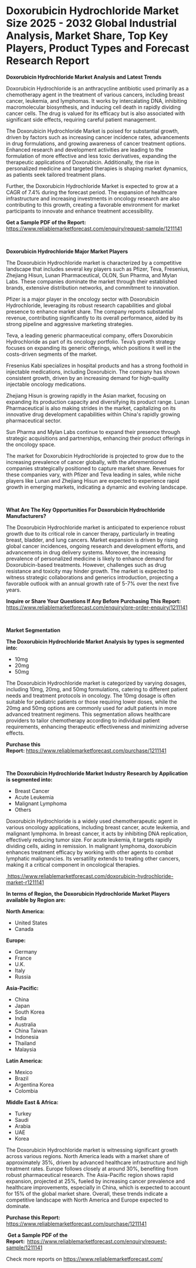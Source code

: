 <p><h1>Doxorubicin Hydrochloride Market Size 2025 - 2032 Global Industrial Analysis, Market Share, Top Key Players, Product Types and Forecast Research Report</h1></p><p><strong>Doxorubicin Hydrochloride Market Analysis and Latest Trends</strong></p>
<p><p>Doxorubicin Hydrochloride is an anthracycline antibiotic used primarily as a chemotherapy agent in the treatment of various cancers, including breast cancer, leukemia, and lymphomas. It works by intercalating DNA, inhibiting macromolecular biosynthesis, and inducing cell death in rapidly dividing cancer cells. The drug is valued for its efficacy but is also associated with significant side effects, requiring careful patient management.</p><p>The Doxorubicin Hydrochloride Market is poised for substantial growth, driven by factors such as increasing cancer incidence rates, advancements in drug formulations, and growing awareness of cancer treatment options. Enhanced research and development activities are leading to the formulation of more effective and less toxic derivatives, expanding the therapeutic applications of Doxorubicin. Additionally, the rise in personalized medicine and targeted therapies is shaping market dynamics, as patients seek tailored treatment plans.</p><p>Further, the Doxorubicin Hydrochloride Market is expected to grow at a CAGR of 7.4% during the forecast period. The expansion of healthcare infrastructure and increasing investments in oncology research are also contributing to this growth, creating a favorable environment for market participants to innovate and enhance treatment accessibility.</p></p>
<p><strong>Get a Sample PDF of the Report:&nbsp;</strong> <a href="https://www.reliablemarketforecast.com/enquiry/request-sample/1211141?utm_campaign=3009&utm_medium=2&utm_source=Github&utm_content=ia&utm_term=24032025&utm_id=doxorubicin-hydrochloride">https://www.reliablemarketforecast.com/enquiry/request-sample/1211141</a></p>
<p>&nbsp;</p>
<p><strong>Doxorubicin Hydrochloride Major Market Players</strong></p>
<p><p>The Doxorubicin Hydrochloride market is characterized by a competitive landscape that includes several key players such as Pfizer, Teva, Fresenius, Zhejiang Hisun, Lunan Pharmaceutical, OLON, Sun Pharma, and Mylan Labs. These companies dominate the market through their established brands, extensive distribution networks, and commitment to innovation.</p><p>Pfizer is a major player in the oncology sector with Doxorubicin Hydrochloride, leveraging its robust research capabilities and global presence to enhance market share. The company reports substantial revenue, contributing significantly to its overall performance, aided by its strong pipeline and aggressive marketing strategies.</p><p>Teva, a leading generic pharmaceutical company, offers Doxorubicin Hydrochloride as part of its oncology portfolio. Teva’s growth strategy focuses on expanding its generic offerings, which positions it well in the costs-driven segments of the market.</p><p>Fresenius Kabi specializes in hospital products and has a strong foothold in injectable medications, including Doxorubicin. The company has shown consistent growth, driven by an increasing demand for high-quality injectable oncology medications.</p><p>Zhejiang Hisun is growing rapidly in the Asian market, focusing on expanding its production capacity and diversifying its product range. Lunan Pharmaceutical is also making strides in the market, capitalizing on its innovative drug development capabilities within China's rapidly growing pharmaceutical sector.</p><p>Sun Pharma and Mylan Labs continue to expand their presence through strategic acquisitions and partnerships, enhancing their product offerings in the oncology space.</p><p>The market for Doxorubicin Hydrochloride is projected to grow due to the increasing prevalence of cancer globally, with the aforementioned companies strategically positioned to capture market share. Revenues for these companies vary, with Pfizer and Teva leading in sales, while niche players like Lunan and Zhejiang Hisun are expected to experience rapid growth in emerging markets, indicating a dynamic and evolving landscape.</p></p>
<p>&nbsp;</p>
<p><strong>What Are The Key Opportunities For Doxorubicin Hydrochloride Manufacturers?</strong></p>
<p><p>The Doxorubicin Hydrochloride market is anticipated to experience robust growth due to its critical role in cancer therapy, particularly in treating breast, bladder, and lung cancers. Market expansion is driven by rising global cancer incidences, ongoing research and development efforts, and advancements in drug delivery systems. Moreover, the increasing prevalence of personalized medicine is likely to enhance demand for Doxorubicin-based treatments. However, challenges such as drug resistance and toxicity may hinder growth. The market is expected to witness strategic collaborations and generics introduction, projecting a favorable outlook with an annual growth rate of 5-7% over the next five years.</p></p>
<p><strong>Inquire or Share Your Questions If Any Before Purchasing This Report:</strong> <a href="https://www.reliablemarketforecast.com/enquiry/pre-order-enquiry/1211141?utm_campaign=3009&utm_medium=2&utm_source=Github&utm_content=ia&utm_term=24032025&utm_id=doxorubicin-hydrochloride">https://www.reliablemarketforecast.com/enquiry/pre-order-enquiry/1211141</a></p>
<p>&nbsp;</p>
<p><strong>Market Segmentation</strong></p>
<p><strong>The Doxorubicin Hydrochloride Market Analysis by types is segmented into:</strong></p>
<p><ul><li>10mg</li><li>20mg</li><li>50mg</li></ul></p>
<p><p>The Doxorubicin Hydrochloride market is categorized by varying dosages, including 10mg, 20mg, and 50mg formulations, catering to different patient needs and treatment protocols in oncology. The 10mg dosage is often suitable for pediatric patients or those requiring lower doses, while the 20mg and 50mg options are commonly used for adult patients in more advanced treatment regimens. This segmentation allows healthcare providers to tailor chemotherapy according to individual patient requirements, enhancing therapeutic effectiveness and minimizing adverse effects.</p></p>
<p><strong>Purchase this Report:&nbsp;</strong><a href="https://www.reliablemarketforecast.com/purchase/1211141?utm_campaign=3009&utm_medium=2&utm_source=Github&utm_content=ia&utm_term=24032025&utm_id=doxorubicin-hydrochloride">https://www.reliablemarketforecast.com/purchase/1211141</a></p>
<p>&nbsp;</p>
<p><strong>The Doxorubicin Hydrochloride Market Industry Research by Application is segmented into:</strong></p>
<p><ul><li>Breast Cancer</li><li>Acute Leukemia</li><li>Malignant Lymphoma</li><li>Others</li></ul></p>
<p><p>Doxorubicin Hydrochloride is a widely used chemotherapeutic agent in various oncology applications, including breast cancer, acute leukemia, and malignant lymphoma. In breast cancer, it acts by inhibiting DNA replication, effectively reducing tumor size. For acute leukemia, it targets rapidly dividing cells, aiding in remission. In malignant lymphoma, doxorubicin enhances treatment efficacy by working with other agents to combat lymphatic malignancies. Its versatility extends to treating other cancers, making it a critical component in oncological therapies.</p></p>
<p><a href="https://www.reliablemarketforecast.com/doxorubicin-hydrochloride-market-r1211141?utm_campaign=3009&utm_medium=2&utm_source=Github&utm_content=ia&utm_term=24032025&utm_id=doxorubicin-hydrochloride">&nbsp;https://www.reliablemarketforecast.com/doxorubicin-hydrochloride-market-r1211141</a></p>
<p><strong>In terms of Region, the Doxorubicin Hydrochloride Market Players available by Region are:</strong></p>
<p>
    <p> <strong> North America: </strong>
        <ul>
            <li>United States</li>
            <li>Canada</li>
        </ul>
        </p> 
    <p> <strong> Europe: </strong>
        <ul>
            <li>Germany</li>
            <li>France</li>
            <li>U.K.</li>
            <li>Italy</li>
            <li>Russia</li>
        </ul>
        </p> 
    <p> <strong> Asia-Pacific: </strong>
        <ul>
            <li>China</li>
            <li>Japan</li>
            <li>South Korea</li>
            <li>India</li>
            <li>Australia</li>
            <li>China Taiwan</li>
            <li>Indonesia</li>
            <li>Thailand</li>
            <li>Malaysia</li>
        </ul>
        </p> 
    <p> <strong> Latin America: </strong>
        <ul>
            <li>Mexico</li>
            <li>Brazil</li>
            <li>Argentina Korea</li>
            <li>Colombia</li>
        </ul>
        </p> 
    <p> <strong> Middle East & Africa: </strong>
        <ul>
            <li>Turkey</li>
            <li>Saudi</li>
            <li>Arabia</li>
            <li>UAE</li>
            <li>Korea</li>
        </ul>
    </p>
    </p>
<p><p>The Doxorubicin Hydrochloride market is witnessing significant growth across various regions. North America leads with a market share of approximately 35%, driven by advanced healthcare infrastructure and high treatment rates. Europe follows closely at around 30%, benefiting from robust pharmaceutical research. The Asia-Pacific region shows rapid expansion, projected at 25%, fueled by increasing cancer prevalence and healthcare improvements, especially in China, which is expected to account for 15% of the global market share. Overall, these trends indicate a competitive landscape with North America and Europe expected to dominate.</p></p>
<p><strong>Purchase this Report: </strong><a href="https://www.reliablemarketforecast.com/purchase/1211141?utm_campaign=3009&utm_medium=2&utm_source=Github&utm_content=ia&utm_term=24032025&utm_id=doxorubicin-hydrochloride">https://www.reliablemarketforecast.com/purchase/1211141</a></p>
<p>&nbsp;<strong>Get a Sample PDF of the Report:&nbsp;&nbsp;</strong><a href="https://www.reliablemarketforecast.com/enquiry/request-sample/1211141?utm_campaign=3009&utm_medium=2&utm_source=Github&utm_content=ia&utm_term=24032025&utm_id=doxorubicin-hydrochloride">https://www.reliablemarketforecast.com/enquiry/request-sample/1211141</a></p>
<p><strong></strong></p>
<p>Check more reports on <a href="https://www.reliablemarketforecast.com/?utm_campaign=3009&utm_medium=2&utm_source=Github&utm_content=ia&utm_term=24032025&utm_id=doxorubicin-hydrochloride">https://www.reliablemarketforecast.com/</a></p>
